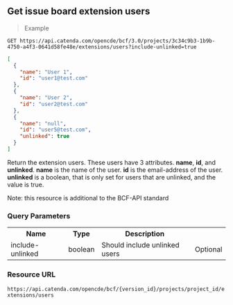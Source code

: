## Get issue board extension users

> Example

```http
GET https://api.catenda.com/opencde/bcf/3.0/projects/3c34c9b3-1b9b-4750-a4f3-0641d58fe48e/extensions/users?include-unlinked=true
```

```json
[
  {
    "name": "User 1",
    "id": "user1@test.com"
  },
  {
    "name": "User 2",
    "id": "user2@test.com"
  },
  {
    "name": "null",
    "id": "user5@test.com",
    "unlinked": true
  }
]
```

Return the extension users. These users have 3 attributes. **name**, **id**, and **unlinked**.
**name** is the name of the user.
**id** is the email-address of the user.
**unlinked** is a boolean, that is only set for users that are unlinked, and the value is true.

Note: this resource is additional to the BCF-API standard

### Query Parameters

<table class="table">
    <tr><th>Name</th><th>Type</th><th>Description</th><th></th></tr>
    <tr>
        <td>include-unlinked</td>
        <td>boolean</td>
        <td>Should include unlinked users</td>
        <td>Optional</td>
    </tr>
</table>

### Resource URL

`https://api.catenda.com/opencde/bcf/{version_id}/projects/project_id/extensions/users`
